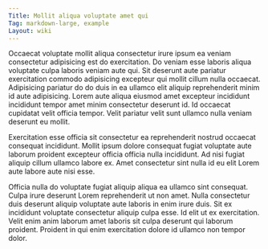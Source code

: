 ```yaml
---
Title: Mollit aliqua voluptate amet qui
Tag: markdown-large, example
Layout: wiki
---
```

Occaecat voluptate mollit aliqua consectetur irure ipsum ea veniam consectetur adipisicing est do exercitation. Do veniam esse laboris aliqua voluptate culpa laboris veniam aute qui. Sit deserunt aute pariatur exercitation commodo adipisicing excepteur qui mollit cillum nulla occaecat. Adipisicing pariatur do do duis in ea ullamco elit aliquip reprehenderit minim id aute adipisicing. Lorem aute aliqua eiusmod amet excepteur incididunt incididunt tempor amet minim consectetur deserunt id. Id occaecat cupidatat velit officia tempor. Velit pariatur velit sunt ullamco nulla veniam deserunt eu mollit.

Exercitation esse officia sit consectetur ea reprehenderit nostrud occaecat consequat incididunt. Mollit ipsum dolore consequat fugiat voluptate aute laborum proident excepteur officia officia nulla incididunt. Ad nisi fugiat aliquip cillum ullamco labore ex. Amet consectetur sint nulla id eu elit Lorem aute labore aute nisi esse.

Officia nulla do voluptate fugiat aliquip aliqua ea ullamco sint consequat. Culpa irure deserunt Lorem reprehenderit ut non amet. Nulla consectetur duis deserunt aliquip voluptate aute laboris in enim irure duis. Sit ex incididunt voluptate consectetur aliquip culpa esse. Id elit ut ex exercitation. Velit enim anim laborum amet laboris sit culpa deserunt qui laborum proident. Proident in qui enim exercitation dolore id ullamco non tempor dolor.